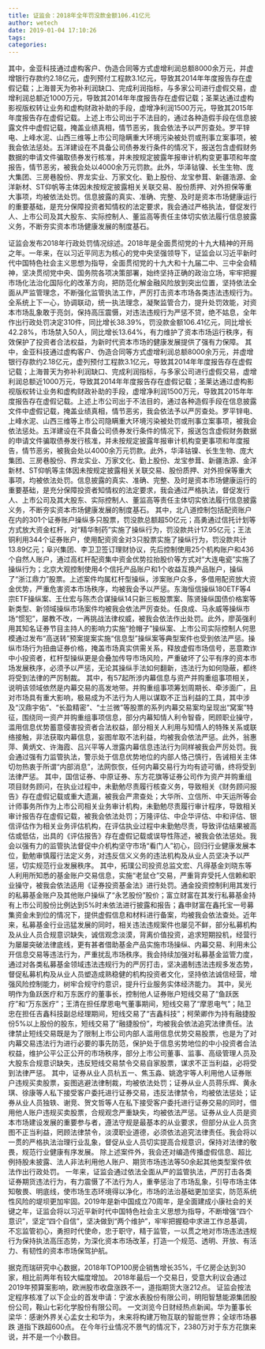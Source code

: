 ```yaml
---
title: 证监会：2018年全年罚没款金额106.41亿元
author: wetech
date: 2019-01-04 17:10:26
tags: 
categories: 
---
```

其中，金亚科技通过虚构客户、伪造合同等方式虚增利润总额8000余万元，并虚增银行存款约2.18亿元，虚列预付工程款3.1亿元，导致其2014年年度报告存在虚假记载；上海普天为弥补利润缺口、完成利润指标，与多家公司进行虚假交易，虚增利润总额近1000万元，导致其2014年年度报告存在虚假记载；圣莱达通过虚构影视版权转让业务和虚构财政补助的手段，虚增净利润1500万元，导致其2015年年度报告存在虚假记载。上述上市公司出于不法目的，通过各种造假手段在信息披露文件中虚假记载，掩盖业绩真相，情节恶劣，我会依法予以严厉查处。罗平锌电、上峰水泥、山西三维等上市公司隐瞒重大环境污染被处罚或刑事立案事项，被我会依法惩处。五洋建设在不具备公司债券发行条件的情况下，报送包含虚假财务数据的申请文件骗取债券发行核准，并未按规定披露年报审计机构变更事项和年度报告，情节恶劣，被我会处以4000余万元罚款。此外，华泽钴镍、长生生物、庞大集团、三房巷股份、界龙实业、万家文化、勤上股份、龙宝参茸、新疆浩源、金洋新材、ST仰帆等主体因未按规定披露相关关联交易、股份质押、对外担保等重大事项，均被依法处罚。信息披露的真实、准确、完整、及时是资本市场健康运行的重要基础，是充分保障投资者知情权的法定要求，我会通过严格执法，督促发行人、上市公司及其大股东、实际控制人、董监高等责任主体切实依法履行信息披露义务，不断夯实资本市场健康发展的制度基石。
<!-- more -->
证监会发布2018年行政处罚情况综述。2018年是全面贯彻党的十九大精神的开局之年。一年来，在以习近平同志为核心的党中央坚强领导下，证监会以习近平新时代中国特色社会主义思想为指导，全面贯彻党的十九大和十九届二中、三中全会精神，坚决贯彻党中央、国务院各项决策部署，始终坚持正确的政治立场，牢牢把握市场化法治化国际化的改革方向，把防范化解金融风险放到突出位置，坚持依法全面从严监管理念，不断强化监管执法工作，严厉打击资本市场各类违法违规行为。全系统上下一心，协调联动，统一执法理念，凝聚监管合力，提升处罚效能，对资本市场乱象敢于亮剑，保持高压震慑，对违法违规行为严惩不贷，绝不姑息，全年作出行政处罚决定310件，同比增长38.39%，罚没款金额106.41亿元，同比增长42.28%，市场禁入50人，同比增长13.64%，有力维护了资本市场运行秩序，有效保护了投资者合法权益，为新时代资本市场的健康发展提供了强有力保障。
其中，金亚科技通过虚构客户、伪造合同等方式虚增利润总额8000余万元，并虚增银行存款约2.18亿元，虚列预付工程款3.1亿元，导致其2014年年度报告存在虚假记载；上海普天为弥补利润缺口、完成利润指标，与多家公司进行虚假交易，虚增利润总额近1000万元，导致其2014年年度报告存在虚假记载；圣莱达通过虚构影视版权转让业务和虚构财政补助的手段，虚增净利润1500万元，导致其2015年年度报告存在虚假记载。上述上市公司出于不法目的，通过各种造假手段在信息披露文件中虚假记载，掩盖业绩真相，情节恶劣，我会依法予以严厉查处。罗平锌电、上峰水泥、山西三维等上市公司隐瞒重大环境污染被处罚或刑事立案事项，被我会依法惩处。五洋建设在不具备公司债券发行条件的情况下，报送包含虚假财务数据的申请文件骗取债券发行核准，并未按规定披露年报审计机构变更事项和年度报告，情节恶劣，被我会处以4000余万元罚款。此外，华泽钴镍、长生生物、庞大集团、三房巷股份、界龙实业、万家文化、勤上股份、龙宝参茸、新疆浩源、金洋新材、ST仰帆等主体因未按规定披露相关关联交易、股份质押、对外担保等重大事项，均被依法处罚。信息披露的真实、准确、完整、及时是资本市场健康运行的重要基础，是充分保障投资者知情权的法定要求，我会通过严格执法，督促发行人、上市公司及其大股东、实际控制人、董监高等责任主体切实依法履行信息披露义务，不断夯实资本市场健康发展的制度基石。
其中，北八道控制包括配资账户在内的301个证券账户操纵多只股票，罚没款总额超50亿元；高勇通过信托计划等方式放大资金杠杆，对“精华制药”实施了操纵行为，罚没款共计17.95亿元；王法铜利用344个证券账户，使用配资资金对3只股票实施了操纵行为，罚没款共计13.89亿元；阜兴集团、李卫卫签订理财协议，先后控制使用25个机构账户和436个自然人账户，通过高杠杆配资集中资金优势拉抬股价等方式对“大连电瓷”实施了操纵行为；北京大观控制使用4个信托产品账户和1个收益互换产品账户，操纵了“浙江鼎力”股票。上述案件均属杠杆型操纵，涉案账户众多，多借用配资放大资金优势，严重危害资本市场秩序，均被我会予以严惩。东海恒信操纵180ETF等4宗ETF操纵案、王仕宏与陈杰合谋操纵14只新三板股票案、陈贤操纵国债价格案等新类型、新领域操纵市场案件均被我会依法严厉查处。任良成、马永威等操纵市场“惯犯”，屡教不改，一再挑战法律权威，被我会依法作出处罚。此外，廖英强利用其知名证券节目主持人的影响力实施“抢帽子”操纵案、上市公司实际控制人何思模通过发布“高送转”预案提案实施“信息型”操纵案等典型案件也受到依法严惩。操纵市场行为扭曲证券价格，掩盖市场真实供需关系，释放虚假市场信号，恶意欺诈中小投资者，杠杆型操纵更是会叠加传导市场风险，严重破坏了公平有序的资本市场发展秩序，必须予以严惩，无论其操纵手法如何翻新，违法行为如何隐蔽，都终将受到法律的严厉制裁。
其中，有57起所涉内幕信息与资产并购重组事项相关，说明该领域依然是内幕交易的高发地带。并购重组事项筹划周期长、牵涉面广，且对市场具有重大影响，极易成为不法行为人用以谋取不正当利益的工具，其中涉及“汉鼎宇佑”、“长盈精密”、“士兰微”等股票的系列内幕交易案均呈现出“窝案”特征，围绕同一资产并购重组事项信息，部分内幕知情人利令智昏，罔顾职业操守，滥用信息优势蓄意侵害投资者合法权益，部分相关人利用与知情人的特殊关系或联络接触，非法获取内幕信息，妄图牟取不法利益，均被我会依法严惩。此外，翁惠萍、黄炳文、许海霞、吕兴平等人泄露内幕信息违法行为同样被我会严厉处罚。我会通过强有力监管执法，警示处于信息优势地位的内部人恪己慎行，告诫相关主体切勿热衷于所谓“内部消息”，法网恢恢，任何内幕交易行为均有迹可循，终将受到法律严惩。
其中，国信证券、中原证券、东方花旗等证券公司作为资产并购重组项目财务顾问，在执业过程中，未勤勉尽责履行核查义务，导致相关《财务顾问报告》存在虚假记载或重大遗漏，被我会严肃查处；大华所、立信所、中天运所等会计师事务所作为上市公司相关业务审计机构，未勤勉尽责履行审计程序，导致相关审计报告存在虚假记载，被我会依法处罚；万隆评估、中企华评估、中和评估、银信评估作为相关业务评估机构，在评估执业过程中未勤勉尽责，导致评估结果被高估或低估，出具的《评估报告》存在虚假记载或误导性陈述，被我会依法惩处。我会以强有力的监管执法督促中介机构坚守市场“看门人”初心，回归行业健康发展本位，勤勉审慎履行法定义务，对违反信义义务的违法机构及从业人员坚决予以严惩，切实规范行业发展秩序。
其中，拓璞公司投资总监文宏、凡得基金刘晓东等人利用所知悉的基金账户交易信息，实施“老鼠仓”交易，严重背弃受托人信赖和职业操守，被我会依法适用《证券投资基金法》进行处罚。通金投资控制利用其发行的私募基金账户及其他账户操纵了“永艺股份”股价；富立财富在其发行私募基金持有上市公司股份比例达到5%时未依法进行披露和报告；鑫申财富在鑫托宝一号募集资金未到位的情况下，提供虚假信息和材料进行备案，均被我会依法查处。近年来，私募基金行业迅猛发展的同时，相关违法违规案件也屡见不鲜，部分私募机构及从业人员合规意识缺失，诚信观念淡漠，背离价值投资，追求短期投机，经营行为屡屡突破法律底线，更有甚者借助基金产品实施市场操纵、内幕交易、利用未公开信息交易等违法行为，严重扰乱市场秩序。我会持续加强对私募基金监管力度，通过对各类私募基金领域违法违规行为的严厉打击，坚决遏制违法违规多发态势，督促私募机构及从业人员塑造成熟稳健的机构投资者文化，坚持依法诚信经营，增强风险控制能力，树牢合规守约意识，提升行业服务实体经济能力。
其中，吴光明作为鱼跃医疗和万东医疗的董事长，控制他人证券账户短线交易了“鱼跃医疗”和“万东医疗”；王清在担任摩恩电气董事期间，短线交易了“摩恩电气”；陆卫忠在担任吉鑫科技副总经理期间，短线交易了“吉鑫科技”；柯荣卿作为持有融捷股份5%以上股份的股东，短线交易了“融捷股份”，均被我会依法追究法律责任。法律禁止短线交易既是为了限制上市公司内部人滥用信息优势交易股票，也是为了对内幕交易违法行为进行必要的事先防范，保护处于信息劣势地位的中小投资者合法权益，维护公平公正公开的市场秩序，部分上市公司董事、监事、高级管理人员及大股东合规意识缺失，违反短线交易禁令交易自家股票，谋求不正当利益，必将受到法律严惩。
其中，证券从业人员杭五一、焦玉淼、姚逸宇等人利用他人证券账户违规买卖股票，妄图逃避法律制裁，均被依法处罚；证券从业人员蒋乐辉、黄永琪、徐康等人私下接受客户委托进行证券交易，违反法律禁令，均被依法惩处；证券从业人员独轶、谢竞、贺文哲等人在私下接受客户委托进行证券交易的同时，借用他人账户违规买卖股票，合规观念严重缺失，均被依法严惩。证券从业人员是资本市场建设发展的重要参与者，遵法守规是最基本的从业要求，但部分从业人员贪图不正当利益，罔顾法律禁令，淡漠职业道德，必须依法追究法律责任。我会将以一贯的严格执法治理行业乱象，督促从业人员切实提高合规意识，保持对法律的敬畏，规范行业健康有序发展。
除上述案件外，我会还对编造传播虚假信息、超比例持股未披露、法人非法利用他人账户、期货市场违法等50余起其他类型案件依法作出行政处罚。
一年来，证监会通过依法全面从严的监管执法，严厉打击各类证券期货违法行为，有力震慑了不法行为人，重拳惩治了市场乱象，引导市场主体知敬畏、明底线，使市场生态环境得以净化，市场的法治基础更加坚实，防范系统性风险的堤坝更加牢固。2019年是新中国成立70周年，是全面建成小康社会的关键之年，证监会将以习近平新时代中国特色社会主义思想为指导，不断增强“四个意识”，坚定“四个自信”，坚决做到“两个维护”，牢牢把握稳中求进工作总基调，不忘监管初心，勇担时代使命，忠于职守，精于监管，一以贯之地对市场违法违规行为保持执法高压态势，为深化资本市场改革，打造一个规范、透明、开放、有活力、有韧性的资本市场保驾护航。
 
 
据克而瑞研究中心数据，2018年TOP100房企销售增长35%，千亿房企达到30家，相比前两年有较大幅度增加。
2018年最后一个交易日，受意大利议会通过2019年预算案影响，欧洲股市收盘涨跌不一，道指期货大涨212点。
证监会按法定程序核准了以下企业的首发申请：宁波水表股份有限公司，明阳智慧能源集团股份公司，鞍山七彩化学股份有限公司。
一文浏览今日财经热点新闻。华为董事长梁华：感谢外界关心孟女士和华为，未来将构建万物互联的智能世界；全球市场暴跌 道指下跌超600点。
在今年行业情况不景气的情况下，2380万对于东方花旗来说，并不是一个小数目。
